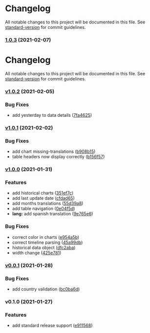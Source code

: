 # Changelog

All notable changes to this project will be documented in this file. See [standard-version](https://github.com/conventional-changelog/standard-version) for commit guidelines.

### [1.0.3](https://github.com/tomasanchez/covid19/compare/v1.0.2...v1.0.3) (2021-02-07)

# Changelog

All notable changes to this project will be documented in this file. See [standard-version](https://github.com/conventional-changelog/standard-version) for commit guidelines.

### [v1.0.2](https://github.com/tomasanchez/covid19/compare/v0.1.4...v1.0.2) (2021-02-05)

### Bug Fixes

- add yesterday to data details ([7fa4625](https://github.com/tomasanchez/covid19/commit/7fa4625953963fa58ce6440528653cdcfd7ca861))

### [v1.0.1](https://github.com/tomasanchez/covid19/compare/v0.1.3...v0.1.4) (2021-02-02)

### Bug Fixes

- add chart missing-translations ([b908b15](https://github.com/tomasanchez/covid19/commit/b908b15a718cc88863aab9a4a3faa1cced0b8085))
- table headers now display correctly ([b156f57](https://github.com/tomasanchez/covid19/commit/b156f57857a9f9e8cc29208c1196cb551ae68fab))

### [v1.0.0](https://github.com/tomasanchez/covid19/compare/v0.1.2...v0.1.3) (2021-01-31)

### Features

- add historical charts ([351ef7c](https://github.com/tomasanchez/covid19/commit/351ef7c86c71550281180091dc708da3bb937630))
- add last update date ([cfdad65](https://github.com/tomasanchez/covid19/commit/cfdad658bf3881f8741cf78c471411f6a4f10c81))
- add months translations ([55d39a8](https://github.com/tomasanchez/covid19/commit/55d39a83001498a2959b174f478ae9a309c8a958))
- add table navigation ([0e04f5d](https://github.com/tomasanchez/covid19/commit/0e04f5dee494242aca3dfe3a489694f8cb764b27))
- **lang:** add spanish translation ([9e765e6](https://github.com/tomasanchez/covid19/commit/9e765e6b0ed7bde6f326b8993636e1aa83342d7a))

### Bug Fixes

- correct color in charts ([e954a5b](https://github.com/tomasanchez/covid19/commit/e954a5bc51dbb5ac2779a10f3c0a0766306a105b))
- correct timeline parsing ([45a99db](https://github.com/tomasanchez/covid19/commit/45a99db162bd8cb6fbd9151390b55b1ae7fd4c4d))
- historical data object ([dfc2aba](https://github.com/tomasanchez/covid19/commit/dfc2aba94f34060335d0151922455a8e3998ae55))
- width change ([425e781](https://github.com/tomasanchez/covid19/commit/425e781b23d0c90ee256203eb2b5ba233e23ec58))

### [v0.0.1](https://github.com/tomasanchez/covid19/compare/v0.1.1...v0.1.2) (2021-01-28)

### Bug Fixes

- add country validation ([bc0ba6d](https://github.com/tomasanchez/covid19/commit/bc0ba6d558c688633e7bf7ab61abac4e44a8c9ea))

### v0.1.0 (2021-01-27)

### Features

- add standard release support ([e911568](https://github.com/tomasanchez/covid19/commit/e911568ed3f7fe9d255542a5d48fc29d62d2eb79))

